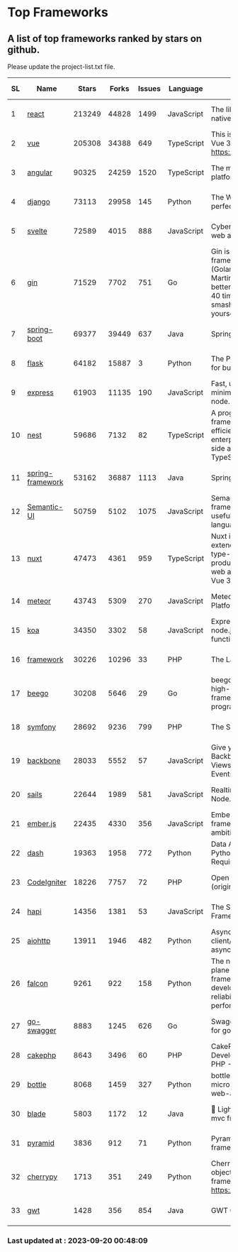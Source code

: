 # Top Frameworks
## A list of top frameworks ranked by stars on github.  
Please update the project-list.txt file.

| SL| Name  | Stars| Forks| Issues | Language | Description | Last Commit |
| --| ------| -----| ---- | ------ | -------- | ----------- | ----------- |
| 1 | [react](https://github.com/facebook/react) | 213249 | 44828 | 1499 | JavaScript | The library for web and native user interfaces | 2023-09-18 15:56:47 |
| 2 | [vue](https://github.com/vuejs/vue) | 205308 | 34388 | 649 | TypeScript | This is the repo for Vue 2. For Vue 3, go to https://github.com/vuejs/core | 2023-04-27 09:43:19 |
| 3 | [angular](https://github.com/angular/angular) | 90325 | 24259 | 1520 | TypeScript | The modern web developer’s platform | 2023-09-19 16:40:16 |
| 4 | [django](https://github.com/django/django) | 73113 | 29958 | 145 | Python | The Web framework for perfectionists with deadlines. | 2023-09-19 13:06:05 |
| 5 | [svelte](https://github.com/sveltejs/svelte) | 72589 | 4015 | 888 | JavaScript | Cybernetically enhanced web apps | 2023-09-19 15:08:54 |
| 6 | [gin](https://github.com/gin-gonic/gin) | 71529 | 7702 | 751 | Go | Gin is a HTTP web framework written in Go (Golang). It features a Martini-like API with much better performance -- up to 40 times faster. If you need smashing performance, get yourself some Gin. | 2023-09-08 14:18:00 |
| 7 | [spring-boot](https://github.com/spring-projects/spring-boot) | 69377 | 39449 | 637 | Java | Spring Boot | 2023-09-19 17:02:09 |
| 8 | [flask](https://github.com/pallets/flask) | 64182 | 15887 | 3 | Python | The Python micro framework for building web applications. | 2023-09-05 21:02:38 |
| 9 | [express](https://github.com/expressjs/express) | 61903 | 11135 | 190 | JavaScript | Fast, unopinionated, minimalist web framework for node. | 2023-05-16 01:53:48 |
| 10 | [nest](https://github.com/nestjs/nest) | 59686 | 7132 | 82 | TypeScript | A progressive Node.js framework for building efficient, scalable, and enterprise-grade server-side applications with TypeScript/JavaScript 🚀 | 2023-09-18 08:06:37 |
| 11 | [spring-framework](https://github.com/spring-projects/spring-framework) | 53162 | 36887 | 1113 | Java | Spring Framework | 2023-09-19 14:45:58 |
| 12 | [Semantic-UI](https://github.com/Semantic-Org/Semantic-UI) | 50759 | 5102 | 1075 | JavaScript | Semantic is a UI component framework based around useful principles from natural language. | 2023-01-11 17:05:32 |
| 13 | [nuxt](https://github.com/nuxt/nuxt) | 47473 | 4361 | 959 | TypeScript | Nuxt is an intuitive and extendable way to create type-safe, performant and production-grade full-stack web apps and websites with Vue 3. | 2023-09-19 22:09:19 |
| 14 | [meteor](https://github.com/meteor/meteor) | 43743 | 5309 | 270 | JavaScript | Meteor, the JavaScript App Platform | 2023-09-12 18:26:16 |
| 15 | [koa](https://github.com/koajs/koa) | 34350 | 3302 | 58 | JavaScript | Expressive middleware for node.js using ES2017 async functions | 2023-05-17 07:50:49 |
| 16 | [framework](https://github.com/laravel/framework) | 30226 | 10296 | 33 | PHP | The Laravel Framework. | 2023-09-19 22:43:12 |
| 17 | [beego](https://github.com/beego/beego) | 30208 | 5646 | 29 | Go | beego is an open-source, high-performance web framework for the Go programming language. | 2023-09-18 07:28:20 |
| 18 | [symfony](https://github.com/symfony/symfony) | 28692 | 9236 | 799 | PHP | The Symfony PHP framework | 2023-09-19 10:33:55 |
| 19 | [backbone](https://github.com/jashkenas/backbone) | 28033 | 5552 | 57 | JavaScript | Give your JS App some Backbone with Models, Views, Collections, and Events | 2023-08-10 22:05:08 |
| 20 | [sails](https://github.com/balderdashy/sails) | 22644 | 1989 | 581 | JavaScript | Realtime MVC Framework for Node.js | 2023-09-01 21:26:40 |
| 21 | [ember.js](https://github.com/emberjs/ember.js) | 22435 | 4330 | 356 | JavaScript | Ember.js - A JavaScript framework for creating ambitious web applications | 2023-09-18 15:47:02 |
| 22 | [dash](https://github.com/plotly/dash) | 19363 | 1958 | 772 | Python | Data Apps & Dashboards for Python. No JavaScript Required. | 2023-08-29 16:49:04 |
| 23 | [CodeIgniter](https://github.com/bcit-ci/CodeIgniter) | 18226 | 7757 | 72 | PHP | Open Source PHP Framework (originally from EllisLab) | 2023-04-07 17:57:13 |
| 24 | [hapi](https://github.com/hapijs/hapi) | 14356 | 1381 | 53 | JavaScript | The Simple, Secure Framework Developers Trust | 2023-09-18 11:40:11 |
| 25 | [aiohttp](https://github.com/aio-libs/aiohttp) | 13911 | 1946 | 482 | Python | Asynchronous HTTP client/server framework for asyncio and Python | 2023-09-19 11:24:32 |
| 26 | [falcon](https://github.com/falconry/falcon) | 9261 | 922 | 158 | Python | The no-magic web data plane API and microservices framework for Python developers, with a focus on reliability, correctness, and performance at scale. | 2023-08-21 21:45:34 |
| 27 | [go-swagger](https://github.com/go-swagger/go-swagger) | 8883 | 1245 | 626 | Go | Swagger 2.0 implementation for go | 2023-08-21 22:25:45 |
| 28 | [cakephp](https://github.com/cakephp/cakephp) | 8643 | 3496 | 60 | PHP | CakePHP: The Rapid Development Framework for PHP - Official Repository | 2023-09-19 06:28:04 |
| 29 | [bottle](https://github.com/bottlepy/bottle) | 8068 | 1459 | 327 | Python | bottle.py is a fast and simple micro-framework for python web-applications. | 2022-09-05 15:24:52 |
| 30 | [blade](https://github.com/lets-blade/blade) | 5803 | 1172 | 12 | Java | :rocket: Lightning fast and elegant mvc framework for Java8 | 2023-06-16 05:18:49 |
| 31 | [pyramid](https://github.com/Pylons/pyramid) | 3836 | 912 | 71 | Python | Pyramid - A Python web framework | 2023-09-14 21:55:43 |
| 32 | [cherrypy](https://github.com/cherrypy/cherrypy) | 1713 | 351 | 249 | Python | CherryPy is a pythonic, object-oriented HTTP framework.      https://cherrypy.dev | 2023-08-04 13:52:17 |
| 33 | [gwt](https://github.com/gwtproject/gwt) | 1428 | 356 | 854 | Java | GWT Open Source Project | 2023-09-13 21:29:31 |

### Last updated at : 2023-09-20 00:48:09
